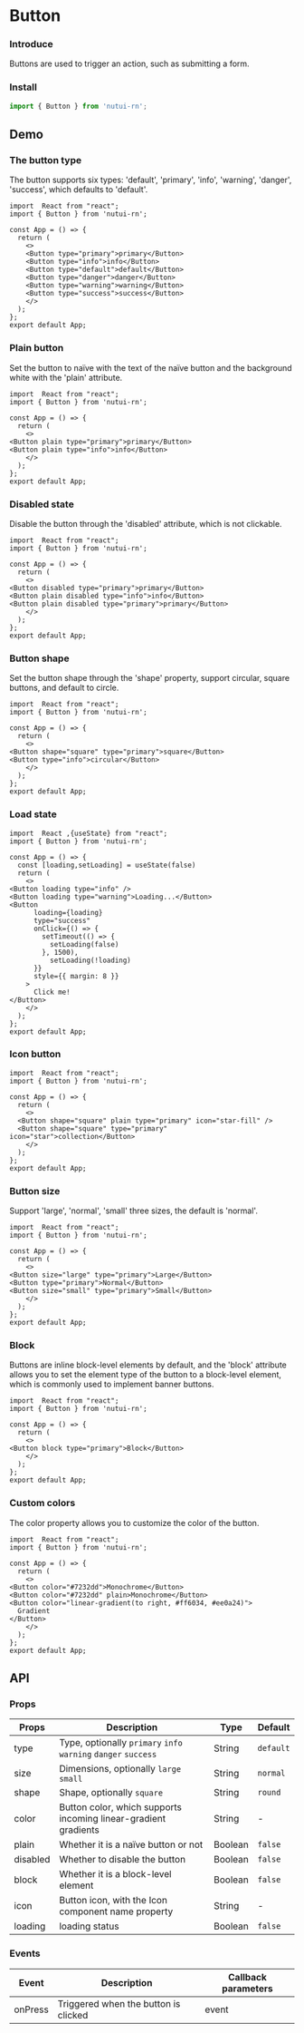 # Button 

### Introduce

Buttons are used to trigger an action, such as submitting a form.

### Install

``` javascript
import { Button } from 'nutui-rn';
```

## Demo

### The button type

The button supports six types: 'default', 'primary', 'info', 'warning', 'danger', 'success', which defaults to 'default'.

```SnackPlayer name=Button&dependencies=nutui-rn
import  React from "react";
import { Button } from 'nutui-rn';

const App = () => {
  return (
    <>
    <Button type="primary">primary</Button>
    <Button type="info">info</Button>
    <Button type="default">default</Button>
    <Button type="danger">danger</Button>
    <Button type="warning">warning</Button>
    <Button type="success">success</Button>
    </>
  );
};
export default App;
```


### Plain button

Set the button to naïve with the text of the naïve button and the background white with the 'plain' attribute.

```SnackPlayer name=Button&dependencies=nutui-rn
import  React from "react";
import { Button } from 'nutui-rn';

const App = () => {
  return (
    <>
<Button plain type="primary">primary</Button>
<Button plain type="info">info</Button>
    </>
  );
};
export default App;
```

### Disabled state

Disable the button through the 'disabled' attribute, which is not clickable.

```SnackPlayer name=Button&dependencies=nutui-rn
import  React from "react";
import { Button } from 'nutui-rn';

const App = () => {
  return (
    <>
<Button disabled type="primary">primary</Button>
<Button plain disabled type="info">info</Button>
<Button plain disabled type="primary">primary</Button>
    </>
  );
};
export default App;
```


### Button shape

Set the button shape through the 'shape' property, support circular, square buttons, and default to circle.

```SnackPlayer name=Button&dependencies=nutui-rn
import  React from "react";
import { Button } from 'nutui-rn';

const App = () => {
  return (
    <>
<Button shape="square" type="primary">square</Button>
<Button type="info">circular</Button>
    </>
  );
};
export default App;
```


### Load state

```SnackPlayer name=Button&dependencies=nutui-rn
import  React ,{useState} from "react";
import { Button } from 'nutui-rn';

const App = () => {
  const [loading,setLoading] = useState(false)
  return (
    <>
<Button loading type="info" />
<Button loading type="warning">Loading...</Button>
<Button
      loading={loading}
      type="success"
      onClick={() => {
        setTimeout(() => {
          setLoading(false)
        }, 1500),
          setLoading(!loading)
      }}
      style={{ margin: 8 }}
    >
      Click me!
</Button>
    </>
  );
};
export default App;
```

### Icon button

```SnackPlayer name=Button&dependencies=nutui-rn
import  React from "react";
import { Button } from 'nutui-rn';

const App = () => {
  return (
    <>
  <Button shape="square" plain type="primary" icon="star-fill" />
  <Button shape="square" type="primary" icon="star">collection</Button>
    </>
  );
};
export default App;
```

### Button size

Support 'large', 'normal', 'small' three sizes, the default is 'normal'.

```SnackPlayer name=Button&dependencies=nutui-rn
import  React from "react";
import { Button } from 'nutui-rn';

const App = () => { 
  return (
    <>
<Button size="large" type="primary">Large</Button>
<Button type="primary">Normal</Button>
<Button size="small" type="primary">Small</Button>
    </>
  );
};
export default App;
```


### Block

Buttons are inline block-level elements by default, and the 'block' attribute allows you to set the element type of the button to a block-level element, which is commonly used to implement banner buttons.

```SnackPlayer name=Button&dependencies=nutui-rn
import  React from "react";
import { Button } from 'nutui-rn';

const App = () => { 
  return (
    <>
<Button block type="primary">Block</Button>
    </>
  );
};
export default App;
```


### Custom colors
The color property allows you to customize the color of the button.

```SnackPlayer name=Button&dependencies=nutui-rn
import  React from "react";
import { Button } from 'nutui-rn';

const App = () => { 
  return (
    <>
<Button color="#7232dd">Monochrome</Button>
<Button color="#7232dd" plain>Monochrome</Button>
<Button color="linear-gradient(to right, #ff6034, #ee0a24)">
  Gradient
</Button>
    </>
  );
};
export default App;
```

## API

### Props

| Props    | Description                             | Type   | Default           |
|----------|----------------------------------|--------|------------------|
| type     | Type, optionally `primary` `info` `warning` `danger` `success` | String |`default`         |
| size     | Dimensions, optionally `large` `small`  | String | `normal`      |
| shape    | Shape, optionally `square` | String | `round`             |
| color    | Button color, which supports incoming linear-gradient gradients     | String | - |
| plain    | 	Whether it is a naïve button or not                       | Boolean | `false`             |
| disabled | 	Whether to disable the button                       | Boolean | `false`              |
| block    | Whether it is a block-level element                        | Boolean | `false`               |
| icon     | Button icon, with the Icon component name property                        | String | -     |
| loading  | loading status                        | Boolean | `false`               |

### Events

| Event | Description           | Callback parameters     |
|--------|----------------|--------------|
| onPress | Triggered when the button is clicked | event |


